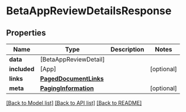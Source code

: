 # BetaAppReviewDetailsResponse

## Properties
Name | Type | Description | Notes
------------ | ------------- | ------------- | -------------
**data** | [BetaAppReviewDetail] |  | 
**included** | [App] |  | [optional] 
**links** | [**PagedDocumentLinks**](PagedDocumentLinks.md) |  | 
**meta** | [**PagingInformation**](PagingInformation.md) |  | [optional] 

[[Back to Model list]](../README.md#documentation-for-models) [[Back to API list]](../README.md#documentation-for-api-endpoints) [[Back to README]](../README.md)


